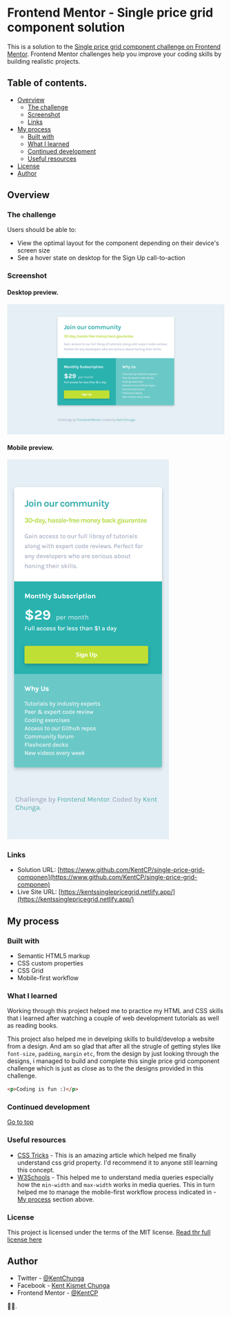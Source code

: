 # Frontend Mentor - Single price grid component solution

This is a solution to the [Single price grid component challenge on Frontend Mentor](https://www.frontendmentor.io/challenges/single-price-grid-component-5ce41129d0ff452fec5abbbc). Frontend Mentor challenges help you improve your coding skills by building realistic projects.  

## Table of contents.

- [Overview](#overview)
  - [The challenge](#the-challenge)
  - [Screenshot](#screenshot)
  - [Links](#links)
- [My process](#my-process)
  - [Built with](#built-with)
  - [What I learned](#what-i-learned)
  - [Continued development](#continued-development)
  - [Useful resources](#useful-resources)
- [License](#license)
- [Author](#author)

## Overview

### The challenge

Users should be able to:

- View the optimal layout for the component depending on their device's screen size
- See a hover state on desktop for the Sign Up call-to-action


### Screenshot
#### Desktop preview.
![Desktop](./images/desktop.png)

#### Mobile preview.
![Mobile](./images/mobile.png)


### Links

- Solution URL: [https://www.github.com/KentCP/single-price-grid-componen](https://www.github.com/KentCP/single-price-grid-componen)
- Live Site URL: [https://kentssinglepricegrid.netlify.app/](https://kentssinglepricegrid.netlify.app/)

## My process

### Built with

- Semantic HTML5 markup
- CSS custom properties
- CSS Grid
- Mobile-first workflow

### What I learned

Working through this project helped me to practice my HTML and CSS skills that  i learned after watching a couple of web development tutorials as well as reading books. 

This project also helped me in develping skills  to build/develop a website from a design. And am so glad that after all the strugle of getting  styles like `font-size`, `padding`, `margin` `etc`, from the design by just looking through the designs, i managed to  build and complete this single price grid component challenge  which is just as close as to the the designs provided in this challenge.

```html
<p>Coding is fun :)</p>
```

### Continued development
[Go to top](#table-of-contents)

### Useful resources

- [CSS Tricks](https://www.csstricks.io) - This is an amazing article which helped me finally understand css grid property. I'd recommend it to anyone still learning this concept.
- [W3Schools](www.w3schools.com/css/css_rwd_mediaqueries.html) - This helped me to understand media queries especially how the  `min-width` and `max-width` works in media queries. This in turn helped me to manage the mobile-first workflow process indicated in - [My process](#my-process) section above.

### License
This project is licensed under the terms of the MIT license.
[Read thr full license here](https://github.com/KentCP/Single-price-grid-component/blob/main/LICENSE)

## Author

- Twitter - [@KentChunga](https://www.twitter.com/KentChunga)
- Facebook - [Kent Kismet Chunga](https://www.facebook.com/kentkeph.williams)
- Frontend Mentor - [@KentCP](https://www.frontendmentor.io/profile/KentCP)

:wave::wave:.
